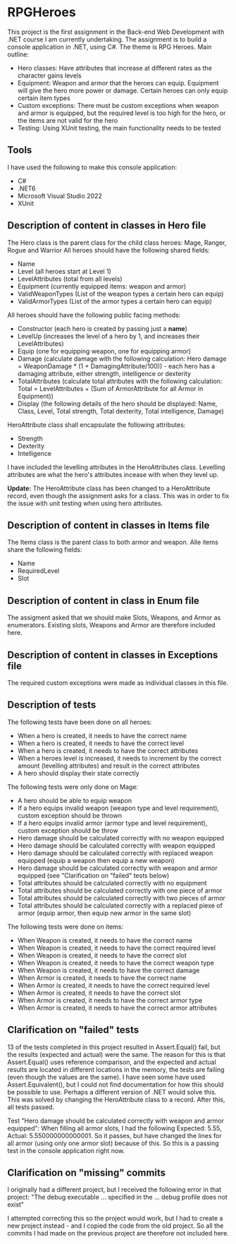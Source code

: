 # RPGHeroes
This project is the first assignment in the Back-end Web Development with .NET course I am currently undertaking. 
The assignment is to build a console application in .NET, using C#. The theme is RPG Heroes. 
Main outline:
* Hero classes: Have attributes that increase at different rates as the character gains levels
* Equipment: Weapon and armor that the heroes can equip. Equipment will give the hero more power or damage. Certain heroes can only equip certain item types
* Custom exceptions: There must be custom exceptions when weapon and armor is equipped, but the required level is too high for the hero, or the items are not valid for the hero
* Testing: Using XUnit testing, the main functionality needs to be tested

## Tools
I have used the following to make this console application: 
* C#
* .NET6
* Microsoft Visual Studio 2022
* XUnit

## Description of content in classes in Hero file
The Hero class is the parent class for the child class heroes: Mage, Ranger, Rogue and Warrior
All heroes should have the following shared fields:
* Name
* Level (all heroes start at Level 1)
* LevelAttributes (total from all levels)
* Equipment (currently equipped items: weapon and armor)
* ValidWeaponTypes (List of the weapon types a certain hero can equip)
* ValidArmorTypes (List of the armor types a certain hero can equip)

All heroes should have the following public facing methods: 
* Constructor (each hero is created by passing just a **name**)
* LevelUp (increases the level of a hero by 1, and increases their LevelAttributes)
* Equip (one for equipping weapon, one for equipping armor)
* Damage (calculate damage with the following calculation: Hero damage = WeaponDamage * (1 + DamagingAttribute/100)) - each hero has a damaging attribute, either strength, intelligence or dexterity
* TotalAttributes (calculate total attributes with the following calculation: Total = LevelAttributes + (Sum of ArmorAttribute for all Armor in Equipment)) 
* Display (the following details of the hero should be displayed: Name, Class, Level, Total strength, Total dexterity, Total intelligence, Damage)

HeroAttribute class shall encapsulate the following attributes:
* Strength
* Dexterity
* Intelligence

I have included the levelling attributes in the HeroAttributes class. Levelling attributes are what the hero's attributes incease with when they level up. 

**Update:** The HeroAttribute class has been changed to a HeroAttribute record, even though the assignment asks for a class. This was in order to fix the issue with unit testing when using hero attributes. 

## Description of content in classes in Items file
The Items class is the parent class to both armor and weapon. Alle items share the following fields:
* Name
* RequiredLevel
* Slot


## Description of content in class in Enum file
The assigment asked that we should make Slots, Weapons, and Armor as enumerators. 
Existing slots, Weapons and Armor are therefore included here. 

## Description of content in classes in Exceptions file
The required custom exceptions were made as individual classes in this file. 

## Description of tests
The following tests have been done on all heroes: 
* When a hero is created, it needs to have the correct name
* When a hero is created, it needs to have the correct level
* When a hero is created, it needs to have the correct attributes
* When a heroes level is increased, it needs to increment by the correct amount (levelling attributes) and result in the correct attributes
* A hero should display their state correctly

The following tests were only done on Mage:
* A hero should be able to equip weapon
* If a hero equips invalid weapon (weapon type and level requirement), custom exception should be thrown
* If a hero equips invalid armor (armor type and level requirement), custom exception should be throw
* Hero damage should be calculated correctly with no weapon equipped
* Hero damage should be calculated correctly with weapon equipped
* Hero damage should be calculated correctly with replaced weapon equipped (equip a weapon then equip a new weapon)
* Hero damage should be calculated correctly with weapon and armor equipped (see "Clarification on "failed" tests below)
* Total attributes should be calculated correctly with no equipment
* Total attributes should be calculated correctly with one piece of armor
* Total attributes should be calculated correctly with two pieces of armor
* Total attributes should be calculated correctly with a replaced piexe of armor (equip armor, then equip new armor in the same slot)

The following tests were done on items: 
* When Weapon is created, it needs to have the correct name
* When Weapon is created, it needs to have the correct required level
* When Weapon is created, it needs to have the correct slot
* When Weapon is created, it needs to have the correct weapon type
* When Weapon is created, it needs to have the correct damage
* When Armor is created, it needs to have the correct name
* When Armor is created, it needs to have the correct required level
* When Armor is created, it needs to have the correct slot
* When Armor is created, it needs to have the correct armor type
* When Armor is created, it needs to have the correct armor attributes


## Clarification on "failed" tests
13 of the tests completed in this project resulted in Assert.Equal() fail, but the results (expected and actual) were the same. The reason for this is that Assert.Equal() uses reference comparison, and the expected and actual results are located in different locations in the memory, the tests are failing (even though the values are the same). I have seen some have used Assert.Equivalent(), but I could not find documentation for how this should be possible to use. Perhaps a different version of .NET would solve this. 
This was solved by changing the HeroAttribute class to a record. After this, all tests passed.  

Test "Hero damage should be calculated correctly with weapon and armor equipped": When filling all armor slots, I had the following Expected: 5.55, Actual: 5.550000000000001. So it passes, but have changed the lines for all armor (using only one armor slot) because of this. So this is a passing test in the console application right now. 



## Clarification on "missing" commits
I originally had a different project, but I received the following error in that project: "The debug executable ... specified in the ... debug profile does not exist"

I attempted correcting this so the project would work, but I had to create a new project instead - and I copied the code from the old project. So all the commits I had made on the previous project are therefore not included here. 
